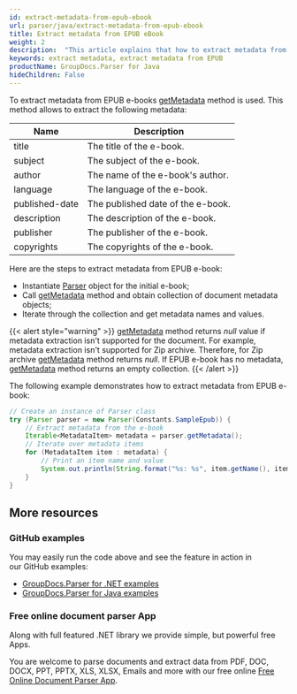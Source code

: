 ```yaml
---
id: extract-metadata-from-epub-ebook
url: parser/java/extract-metadata-from-epub-ebook
title: Extract metadata from EPUB eBook
weight: 2
description:  "This article explains that how to extract metadata from EPUB e-books getMetadata method is used."
keywords: extract metadata, extract metadata from EPUB
productName: GroupDocs.Parser for Java
hideChildren: False
---
```

To extract metadata from EPUB e-books [getMetadata](https://apireference.groupdocs.com/java/parser/com.groupdocs.parser/Parser#getMetadata()) method is used. This method allows to extract the following metadata:

| Name | Description |
| --- | --- |
| title | The title of the e-book. |
| subject | The subject of the e-book. |
| author | The name of the e-book's author. |
| language | The language of the e-book. |
| published-date | The published date of the e-book. |
| description | The description of the e-book. |
| publisher | The publisher of the e-book. |
| copyrights | The copyrights of the e-book. |

Here are the steps to extract metadata from EPUB e-book:

*   Instantiate [Parser](https://apireference.groupdocs.com/java/parser/com.groupdocs.parser/Parser) object for the initial e-book;
*   Call [getMetadata](https://apireference.groupdocs.com/java/parser/com.groupdocs.parser/Parser#getMetadata()) method and obtain collection of document metadata objects;
*   Iterate through the collection and get metadata names and values.

{{< alert style="warning" >}}
[getMetadata](https://apireference.groupdocs.com/java/parser/com.groupdocs.parser/Parser#getMetadata()) method returns *null* value if metadata extraction isn't supported for the document. For example, metadata extraction isn't supported for Zip archive. Therefore, for Zip archive [getMetadata](https://apireference.groupdocs.com/java/parser/com.groupdocs.parser/Parser#getMetadata()) method returns *null*. If EPUB e-book has no metadata, [getMetadata](https://apireference.groupdocs.com/java/parser/com.groupdocs.parser/Parser#getMetadata()) method returns an empty collection.
{{< /alert >}}

The following example demonstrates how to extract metadata from EPUB e-book:

```java
// Create an instance of Parser class
try (Parser parser = new Parser(Constants.SampleEpub)) {
    // Extract metadata from the e-book
    Iterable<MetadataItem> metadata = parser.getMetadata();
    // Iterate over metadata items
    for (MetadataItem item : metadata) {
        // Print an item name and value
        System.out.println(String.format("%s: %s", item.getName(), item.getValue()));
    }
}
```

## More resources

### GitHub examples

You may easily run the code above and see the feature in action in our GitHub examples:

*   [GroupDocs.Parser for .NET examples](https://github.com/groupdocs-parser/GroupDocs.Parser-for-.NET)    
*   [GroupDocs.Parser for Java examples](https://github.com/groupdocs-parser/GroupDocs.Parser-for-Java)    

### Free online document parser App

Along with full featured .NET library we provide simple, but powerful free Apps.

You are welcome to parse documents and extract data from PDF, DOC, DOCX, PPT, PPTX, XLS, XLSX, Emails and more with our free online [Free Online Document Parser App](https://products.groupdocs.app/parser).